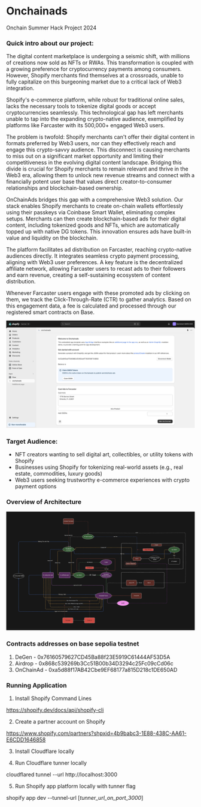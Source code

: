 # Onchainads

Onchain Summer Hack Project 2024

### Quick intro about our project:

The digital content marketplace is undergoing a seismic shift, with millions of creations now sold as NFTs or RWAs. This transformation is coupled with a growing preference for cryptocurrency payments among consumers. However, Shopify merchants find themselves at a crossroads, unable to fully capitalize on this burgeoning market due to a critical lack of Web3 integration.

Shopify's e-commerce platform, while robust for traditional online sales, lacks the necessary tools to tokenize digital goods or accept cryptocurrencies seamlessly. This technological gap has left merchants unable to tap into the expanding crypto-native audience, exemplified by platforms like Farcaster with its 500,000+ engaged Web3 users.

The problem is twofold: Shopify merchants can't offer their digital content in formats preferred by Web3 users, nor can they effectively reach and engage this crypto-savvy audience. This disconnect is causing merchants to miss out on a significant market opportunity and limiting their competitiveness in the evolving digital content landscape. Bridging this divide is crucial for Shopify merchants to remain relevant and thrive in the Web3 era, allowing them to unlock new revenue streams and connect with a financially potent user base that values direct creator-to-consumer relationships and blockchain-based ownership.

OnChainAds bridges this gap with a comprehensive Web3 solution. Our stack enables Shopify merchants to create on-chain wallets effortlessly using their passkeys via Coinbase Smart Wallet, eliminating complex setups. Merchants can then create blockchain-based ads for their digital content, including tokenized goods and NFTs, which are automatically topped up with native DG tokens. This innovation ensures ads have built-in value and liquidity on the blockchain.

The platform facilitates ad distribution on Farcaster, reaching crypto-native audiences directly. It integrates seamless crypto payment processing, aligning with Web3 user preferences. A key feature is the decentralized affiliate network, allowing Farcaster users to recast ads to their followers and earn revenue, creating a self-sustaining ecosystem of content distribution.

Whenever Farcaster users engage with these promoted ads by clicking on them, we track the Click-Through-Rate (CTR) to gather analytics. Based on this engagement data, a fee is calculated and processed through our registered smart contracts on Base.

![table](./shopify_dashboard.png)

### Target Audience: 
* NFT creators wanting to sell digital art, collectibles, or utility tokens with Shopify
* Businesses using Shopify for tokenizing real-world assets (e.g., real estate, commodities, luxury goods)
* Web3 users seeking trustworthy e-commerce experiences with crypto payment options

### Overview of Architecture

![table](./diagram_architecture.png)

### Contracts addresses on base sepolia testnet

1. DeGen - 0x76160579627CD45Ba88f23E5919C61444AF53D5A
2. Airdrop - 0x868c539269b3Cc51B00b34D3294c25Fc09cCd06c
3. OnChainAd - 0xa5d88f17AB42Cbe9EF68177a815D218c1DE650AD

### Running Application

1. Install Shopify Command Lines

https://shopify.dev/docs/api/shopify-cli

2. Create a partner account on Shopify

https://www.shopify.com/partners?shpxid=4b9babc3-1E88-438C-AA61-E6CDD1646858

3. Install Cloudflare locally

4. Run Cloudflare tunner locally

cloudflared tunnel --url http://localhost:3000

5. Run Shopify app platform locally with tunner flag

shopify app dev --tunnel-url [_tunner_url_on_port_3000_]
